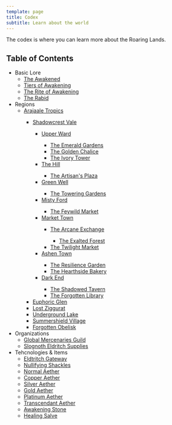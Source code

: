 ```yaml
---
template: page
title: Codex
subtitle: Learn about the world
---
```


The codex is where you can learn more about the Roaring Lands.

## Table of Contents

- Basic Lore
    - [The Awakened](/roaring-lands/codex/the-awakened)
    - [Tiers of Awakening](/roaring-lands/codex/tiers-of-awakening)
    - [The Rite of Awakening](/roaring-lands/codex/the-rite-of-awakening)
    - [The Rabid](/roaring-lands/codex/the-rabid)
- Regions
    - <span class="redacted" markdown="1">[Arajaale Tropics](/roaring-lands/codex/regions/arajaale-tropics)
        - <span class="redacted" markdown="1">[Shadowcrest Vale](/roaring-lands/codex/regions/shadowcrest-vale)
            - <span class="redacted" markdown="1">[Upper Ward](/roaring-lands/codex/regions/upper-ward)
                - <span class="redacted" markdown="1">[The Emerald Gardens](/roaring-lands/codex/regions/the-emerald-gardens)
                - <span class="redacted" markdown="1">[The Golden Chalice](/roaring-lands/codex/regions/the-golden-chalice)
                - <span class="redacted" markdown="1">[The Ivory Tower](/roaring-lands/codex/regions/the-ivory-tower)
            - <span class="redacted" markdown="1">[The Hill](/roaring-lands/codex/regions/the-hill)
                - <span class="redacted" markdown="1">[The Artisan's Plaza](/roaring-lands/codex/regions/the-artisans-plaza)
            - <span class="redacted" markdown="1">[Green Well](/roaring-lands/codex/regions/green-well)
                - <span class="redacted" markdown="1">[The Towering Gardens](/roaring-lands/codex/regions/the-towering-gardens)
            - <span class="redacted" markdown="1">[Misty Ford](/roaring-lands/codex/regions/misty-ford)
                - <span class="redacted" markdown="1">[The Feywild Market](/roaring-lands/codex/regions/the-feywild-market)
            - <span class="redacted" markdown="1">[Market Town](/roaring-lands/codex/regions/market-town)
                - <span class="redacted" markdown="1">[The Arcane Exchange](/roaring-lands/codex/regions/the-arcane-exchange)
                    - <span class="redacted" markdown="1">[The Exalted Forest](/roaring-lands/codex/regions/the-exalted-forest)
                - <span class="redacted" markdown="1">[The Twilight Market](/roaring-lands/codex/regions/the-twilight-market)
            - <span class="redacted" markdown="1">[Ashen Town](/roaring-lands/codex/regions/ashen-town)
                - <span class="redacted" markdown="1">[The Resilience Garden](/roaring-lands/codex/regions/the-resilience-garden)
                - <span class="redacted" markdown="1">[The Hearthside Bakery](/roaring-lands/codex/regions/the-hearthside-bakery)
            - <span class="redacted" markdown="1">[Dark End](/roaring-lands/codex/regions/dark-end)
                - <span class="redacted" markdown="1">[The Shadowed Tavern](/roaring-lands/codex/regions/the-shadowed-tavern)
                - <span class="redacted" markdown="1">[The Forgotten Library](/roaring-lands/codex/regions/the-forgotten-library)
        - <span class="redacted" markdown="1">[Euphoric Glen](/roaring-lands/codex/regions/euphoric-glen)
        - <span class="redacted" markdown="1">[Lost Ziggurat](/roaring-lands/codex/regions/lost-ziggurat)
        - <span class="redacted" markdown="1">[Underground Lake](/roaring-lands/codex/regions/underground-lake)
        - <span class="redacted" markdown="1">[Summershield Village](/roaring-lands/codex/regions/summershield-village)
        - <span class="redacted" markdown="1">[Forgotten Obelisk](/roaring-lands/codex/regions/forgotten-obelisk)
- Organizations
    - <span class="redacted" markdown="1">[Global Mercenaries Guild](/roaring-lands/codex/global-mercenaries-guild)
    - <span class="redacted" markdown="1">[Slognoth Eldritch Supplies](/roaring-lands/codex/slognoth-eldritch-supplies)
- Tehcnologies & Items
    - <span class="redacted" markdown="1">[Eldtritch Gateway](/roaring-lands/codex/items/eldritch-gateway)
    - <span class="redacted" markdown="1">[Nullifying Shackles](/roaring-lands/codex/items/nullifying-shackles)
    - <span class="redacted" markdown="1">[Normal Aether](/roaring-lands/codex/items/aether-normal)
    - <span class="redacted" markdown="1">[Copper Aether](/roaring-lands/codex/items/aether-copper)
    - <span class="redacted" markdown="1">[Silver Aether](/roaring-lands/codex/items/aether-silver)
    - <span class="redacted" markdown="1">[Gold Aether](/roaring-lands/codex/items/aether-gold)
    - <span class="redacted" markdown="1">[Platinum Aether](/roaring-lands/codex/items/aether-platinum)
    - <span class="redacted" markdown="1">[Transcendant Aether](/roaring-lands/codex/items/aether-transcendant)
    - <span class="redacted" markdown="1">[Awakening Stone](/roaring-lands/codex/items/awakening-stone)
    - <span class="redacted" markdown="1">[Healing Salve](/roaring-lands/codex/items/healing-salve)
